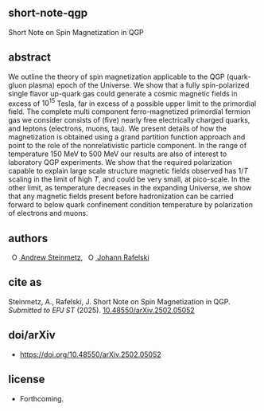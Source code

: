 ## short-note-qgp
Short Note on Spin Magnetization in QGP 

## abstract
We outline the theory of spin magnetization applicable to the QGP (quark-gluon plasma) epoch of the Universe. We show that a fully spin-polarized single flavor up-quark gas could generate a cosmic magnetic fields in excess of $10^{15}$ Tesla, far in excess of a possible upper limit to the primordial field. The complete multi component ferro-magnetized primordial fermion gas we consider consists of (five) nearly free electrically charged quarks, and leptons (electrons, muons, tau). We present details of how the magnetization is obtained using a grand partition function approach and point to the role of the nonrelativistic particle component. In the range of temperature 150 MeV to 500 MeV our results are also of interest to laboratory QGP experiments. We show that the required polarization capable to explain large scale structure magnetic fields observed has $1/T$ scaling in the limit of high $T$, and could be very small, at pico-scale. In the other limit, as temperature decreases in the expanding Universe, we show that any magnetic fields present before hadronization can be carried forward to below quark confinement condition temperature by polarization of electrons and muons.

## authors
<a
id="cy-effective-orcid-url"
class="underline"
href="https://orcid.org/0000-0001-5474-2649"
target="orcid.widget"
rel="me noopener noreferrer"
style="vertical-align: top"><img
src="https://orcid.org/sites/default/files/images/orcid_16x16.png"
style="width: 1em; margin-inline-start: 0.5em"
alt="ORCID iD icon"/> Andrew Steinmetz</a>, <a
id="cy-effective-orcid-url"
class="underline"
href="https://orcid.org/0000-0001-8217-1484"
target="orcid.widget"
rel="me noopener noreferrer"
style="vertical-align: top"><img
src="https://orcid.org/sites/default/files/images/orcid_16x16.png"
style="width: 1em; margin-inline-start: 0.5em"
alt="ORCID iD icon"/> Johann Rafelski</a>

## cite as
Steinmetz, A., Rafelski, J. Short Note on Spin Magnetization in QGP. <i>Submitted to EPJ ST</i> (2025). <a href="https://doi.org/10.48550/arXiv.2502.05052">10.48550/arXiv.2502.05052</a>

## doi/arXiv
- https://doi.org/10.48550/arXiv.2502.05052

## license
- Forthcoming.
